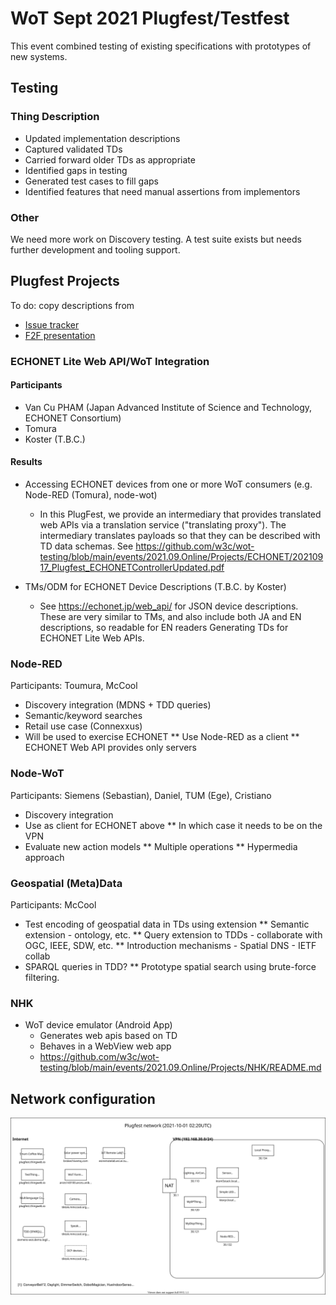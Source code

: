 # WoT Sept 2021 Plugfest/Testfest
This event combined testing of existing specifications with prototypes of new systems.

## Testing

### Thing Description
* Updated implementation descriptions
* Captured validated TDs
* Carried forward older TDs as appropriate
* Identified gaps in testing
* Generated test cases to fill gaps
* Identified features that need manual assertions from implementors

### Other
We need more work on Discovery testing.  A test suite exists but needs further development and
tooling support.

## Plugfest Projects

To do: copy descriptions from 
* [Issue tracker](https://github.com/w3c/wot-testing/labels/Plugfest%202021.09)
* [F2F presentation](https://github.com/w3c/wot/blob/main/PRESENTATIONS/2021-10-online-f2f/2021-10-11-WoT-OpenDay-McCool.pdf)

### ECHONET Lite Web API/WoT Integration

#### Participants
* Van Cu PHAM (Japan Advanced Institute of Science and Technology, ECHONET Consortium)
* Tomura
* Koster (T.B.C.)

#### Results
* Accessing ECHONET devices from one or more WoT consumers (e.g. Node-RED (Tomura), node-wot)
  * In this PlugFest, we provide an intermediary that provides translated web APIs via a translation service ("translating proxy"). The intermediary translates payloads so that they can be described with TD data schemas. See https://github.com/w3c/wot-testing/blob/main/events/2021.09.Online/Projects/ECHONET/20210917_Plugfest_ECHONETControllerUpdated.pdf

* TMs/ODM for ECHONET Device Descriptions (T.B.C. by Koster)
  * See https://echonet.jp/web_api/ for JSON device descriptions. These are very similar to TMs, and also include both JA and EN descriptions, so readable for EN readers
Generating TDs for ECHONET Lite Web APIs.

### Node-RED
Participants: Toumura, McCool
* Discovery integration (MDNS + TDD queries)
* Semantic/keyword searches
* Retail use case (Connexxus)
* Will be used to exercise ECHONET
** Use Node-RED as a client
** ECHONET Web API provides only servers

### Node-WoT
Participants: Siemens (Sebastian), Daniel, TUM (Ege), Cristiano
* Discovery integration
* Use as client for ECHONET above
** In which case it needs to be on the VPN
* Evaluate new action models
** Multiple operations
** Hypermedia approach

### Geospatial (Meta)Data
Participants: McCool
* Test encoding of geospatial data in TDs using extension
** Semantic extension - ontology, etc.
** Query extension to TDDs - collaborate with OGC, IEEE, SDW, etc.
** Introduction mechanisms - Spatial DNS - IETF collab
* SPARQL queries in TDD?
** Prototype spatial search using brute-force filtering.

### NHK
* WoT device emulator (Android App)
  * Generates web apis based on TD
  * Behaves in a WebView web app
  * https://github.com/w3c/wot-testing/blob/main/events/2021.09.Online/Projects/NHK/README.md

## Network configuration
![Plugfest network](./plugfestnet.svg)
